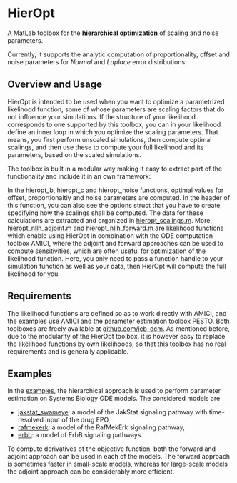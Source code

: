 # HierOpt

A MatLab toolbox for the **hierarchical optimization** of scaling and noise parameters. 

Currently, it supports the analytic computation of proportionality, offset and noise parameters for *Normal* and *Laplace* error distributions.

## Overview and Usage

HierOpt is intended to be used when you want to optimize a parametrized likelihood function, some of whose parameters are scaling factors that do not influence your simulations. If the structure of your likelihood corresponds to one supported by this toolbox, you can in your likelihood define an inner loop in which you optimize the scaling parameters. That means, you first perform unscaled simulations, then compute optimal scalings, and then use these to compute your full likelihood and its parameters, based on the scaled simulations.

The toolbox is built in a modular way making it easy to extract part of the functionality and include it in an own framework:

In the hieropt_b, hieropt_c and hieropt_noise functions, optimal values for offset, proportionaltiy and noise parameters are computed. In the header of this function, you can also see the options struct that you have to create, specifying how the scalings shall be computed. The data for these calculations are extracted and organized in [hieropt_scalings.m](hieropt_scalings.m). More, [hieropt_nllh_adjoint.m](hieropt_nllh_adjoint.m) and [hieropt_nllh_forward.m](hieropt_nllh_forward.m) are likelihood functions which enable using HierOpt in combination with the ODE computation toolbox AMICI, where the adjoint and forward approaches can be used to compute sensitivities, which are often useful for optimization of the likelihood function. Here, you only need to pass a function handle to your simulation function as well as your data, then HierOpt will compute the full likelihood for you.

## Requirements

The likelihood functions are defined so as to work directly with AMICI, and the examples use AMICI and the parameter estimation toolbox PESTO. Both toolboxes are freely available at [github.com/icb-dcm](https://github.com/icb-dcm).
As mentioned before, due to the modularity of the HierOpt toolbox, it is however easy to replace the likelihood functions by own likelihoods, so that this toolbox has no real requirements and is generally applicable.

## Examples

In the [examples](examples), the hierarchical approach is used to perform parameter estimation on Systems Biology ODE models. The considered models are

* [jakstat_swameye](examples/jakstat_swameye): a model of the JakStat signaling pathway with time-resolved input of the drug EPO,
* [rafmekerk](examples/rafmekerk): a model of the RafMekErk signaling pathway,
* [erbb](examples/erbb):  a model of ErbB signaling pathways.

To compute derivatives of the objective function, both the forward and adjoint approach can be used in each of the models. The forward approach is sometimes faster in small-scale models, whereas for large-scale models the adjoint approach can be considerably more efficient.
